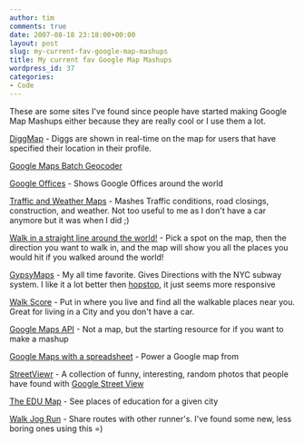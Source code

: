 ```yaml
---
author: tim
comments: true
date: 2007-08-18 23:18:00+00:00
layout: post
slug: my-current-fav-google-map-mashups
title: My current fav Google Map Mashups
wordpress_id: 37
categories:
- Code
---
```


These are some sites I've found since people have started making Google Map Mashups either because they are really cool or I use them a lot.  
  


[DiggMap](http://www.bittrees.com/diggmap/) - Diggs are shown in real-time on the map for users that have specified their location in their profile.   
  


[Google Maps Batch Geocoder](http://www.wotton.org/map/batchgeo.html)  
  


[Google Offices](http://www.google.com/maps/ms?msa=0&msid=112255436550398488662.00000111d25a08716efa7) - Shows Google Offices around the world  
  


[Traffic and Weather Maps](http://traffic.poly9.com/) - Mashes Traffic conditions, road closings, construction, and weather.  Not too useful to me as I don't have a car anymore but it was when I did ;)  
  


[Walk in a straight line around the world!](http://map.talleye.com/) - Pick a spot on the map, then the direction you want to walk in, and the map will show you all the places you would hit if you walked around the world!  
  


[GypsyMaps](http://www.gypsymaps.com/) - My all time favorite.  Gives Directions with the NYC subway system.  I like it a lot better then [hopstop](http://www.hopstop.com), it just seems more responsive  
  


[Walk Score](http://www.walkscore.com) - Put in where you live and find all the walkable places near you.  Great for living in a City and you don't have a car.  
  


[Google Maps API](http://www.google.com/apis/maps/documentation/index.html) - Not a map, but the starting resource for if you want to make a mashup  
  


[Google Maps with a spreadsheet](http://gmaps-samples.googlecode.com/svn/trunk/spreadsheetsmapwizard/makecustommap.htm) - Power a Google map from  
  


[StreetViewr](http://streetviewr.com/) - A collection of funny, interesting, random photos that people have found with [Google Street View](http://maps.google.com/maps?f=q&hl=en&ie=UTF8&ll=37.09024,-95.712891&spn=47.167389,92.8125&z=4&om=1&layer=c&utm_campaign=en&utm_source=en-ha-na-us-google-svn&utm_medium=ha)  
  


[The EDU Map](http://the-edu-map.com/) - See places of education for a given city  
  


[Walk Jog Run](http://www.walkjogrun.net/) - Share routes with other runner's.  I've found some new, less boring ones using this =)
